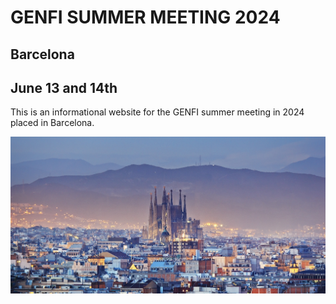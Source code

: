 # GENFI SUMMER MEETING 2024
## Barcelona
## June 13 and 14th

This is an informational website for the GENFI summer meeting in 2024 placed in Barcelona. 

![Barcelona](bcn_landscape.jpg)
